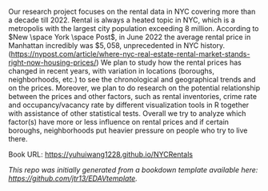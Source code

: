 Our research project focuses on the rental data in NYC covering more than a decade till 2022. Rental is always a heated topic in NYC, which is a metropolis with the largest city population exceeding 8 million. According to $New \space York \space Post$, in June 2022 the average rental price in Manhattan incredibly was $\$5,058$, unprecedented in NYC history. (https://nypost.com/article/where-nyc-real-estate-rental-market-stands-right-now-housing-prices/)  We plan to study how the rental prices has changed in recent years, with variation in locations (boroughs, neighborhoods, etc.) to see the chronological and geographical trends and on the prices. Moreover, we plan to do research on the potential relationship between the prices and other factors, such as rental inventories, crime rate and occupancy/vacancy rate by different visualization tools in R together with assistance of other statistical tests. Overall we try to analyze which factor(s) have more or less influence on rental prices and if certain boroughs, neighborhoods put heavier pressure on people who try to live there.  

Book URL: https://yuhuiwang1228.github.io/NYCRentals  

*This repo was initially generated from a bookdown template available here: https://github.com/jtr13/EDAVtemplate.*	





